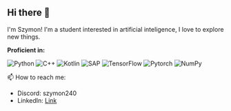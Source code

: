## Hi there 👋

I'm Szymon! I'm a student interested in artificial inteligence, I love to explore new things. 

**Proficient in:** 

![Python](https://img.shields.io/badge/Python-lightblue?logo=python)
![C++](https://img.shields.io/badge/-C++-00599C?style=flat-square&logo=c%2b%2b&logoColor=white)
![Kotlin](https://img.shields.io/badge/-Kotlin-BF55D5?style=flat-square&logo=kotlin&logoColor=white)
![SAP](https://img.shields.io/badge/SAP-white?logo=sap)
![TensorFlow](https://img.shields.io/badge/Tensorflow-red?logo=tensorflow)
![Pytorch](https://img.shields.io/badge/Pytorch-lightred?logo=pytorch)
![NumPy](https://img.shields.io/badge/numpy-darkred?logo=numpy)


<!--
[![Top Langs](https://github-readme-stats.vercel.app/api/top-langs/?username=VadamC27&layout=donut&theme=tokyonight)](https://github.com/anuraghazra/github-readme-stats)
-->

:mailbox: How to reach me: 
- Discord: szymon240
- LinkedIn: [Link](https://www.linkedin.com/in/s-szymankiewicz/)

<!--
**szymon240/szymon240** is a ✨ _special_ ✨ repository because its `README.md` (this file) appears on your GitHub profile.

Here are some ideas to get you started:

- 🔭 I’m currently working on ...
- 🌱 I’m currently learning ...
- 👯 I’m looking to collaborate on ...
- 🤔 I’m looking for help with ...
- 💬 Ask me about ...
- 📫 How to reach me: ...
- 😄 Pronouns: ...
- ⚡ Fun fact: ...
-->

